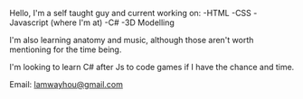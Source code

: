 Hello, I'm a self taught guy and current working on:
-HTML
-CSS
-Javascript (where I'm at)
-C#
-3D Modelling 

I'm also learning anatomy and music, although those aren't worth mentioning for the time being.

I'm looking to learn C# after Js to code games if I have the chance and time.

Email: lamwayhou@gmail.com
